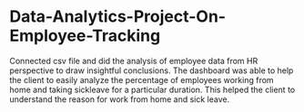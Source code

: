 # Data-Analytics-Project-On-Employee-Tracking
Connected csv file and did the analysis of employee data from HR perspective to draw insightful conclusions. The dashboard was able to help the client to easily analyze the percentage of employees working from home and taking sickleave for a particular duration. This helped the client to understand the reason for work from home and sick leave.
